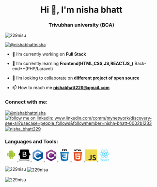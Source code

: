 <h1 align="center">Hi 👋, I'm nisha bhatt</h1>
<h3 align="center">Trivubhan university (BCA)</h3>

<p align="left"> <img src="https://komarev.com/ghpvc/?username=229nisu&label=Profile%20views&color=0e75b6&style=flat" alt="229nisu" /> </p>

<p align="left"> <a href="https://twitter.com/@nishabhattnisha" target="blank"><img src="https://img.shields.io/twitter/follow/@nishabhattnisha?logo=twitter&style=for-the-badge" alt="@nishabhattnisha" /></a> </p>

- 🔭 I’m currently working on **Full Stack**

- 🌱 I’m currently learning **Frontend(HTML,CSS,JS,REACTJS_)**  Back-end**(PHP/Laravel)

- 👯 I’m looking to collaborate on **different project of open source**

- 📫 How to reach me **nishabhatt229@gmail.com**

<h3 align="left">Connect with me:</h3>
<p align="left">
<a href="https://twitter.com/@nishabhattnisha" target="blank"><img align="center" src="https://raw.githubusercontent.com/rahuldkjain/github-profile-readme-generator/master/src/images/icons/Social/twitter.svg" alt="@nishabhattnisha" height="30" width="40" /></a>
<a href="https://linkedin.com/in/follow me on linkedin: www.linkedin.com/comm/mynetwork/discovery-see-all?usecase=people_follows&followmember=nisha-bhatt-0002b1233" target="blank"><img align="center" src="https://raw.githubusercontent.com/rahuldkjain/github-profile-readme-generator/master/src/images/icons/Social/linked-in-alt.svg" alt="follow me on linkedin: www.linkedin.com/comm/mynetwork/discovery-see-all?usecase=people_follows&followmember=nisha-bhatt-0002b1233" height="30" width="40" /></a>
<a href="https://instagram.com/nisha_bhatt229" target="blank"><img align="center" src="https://raw.githubusercontent.com/rahuldkjain/github-profile-readme-generator/master/src/images/icons/Social/instagram.svg" alt="nisha_bhatt229" height="30" width="40" /></a>
</p>

<h3 align="left">Languages and Tools:</h3>
<p align="left"> <a href="https://developer.android.com" target="_blank" rel="noreferrer"> <img src="https://raw.githubusercontent.com/devicons/devicon/master/icons/android/android-original-wordmark.svg" alt="android" width="40" height="40"/> </a> <a href="https://getbootstrap.com" target="_blank" rel="noreferrer"> <img src="https://raw.githubusercontent.com/devicons/devicon/master/icons/bootstrap/bootstrap-plain-wordmark.svg" alt="bootstrap" width="40" height="40"/> </a> <a href="https://www.cprogramming.com/" target="_blank" rel="noreferrer"> <img src="https://raw.githubusercontent.com/devicons/devicon/master/icons/c/c-original.svg" alt="c" width="40" height="40"/> </a> <a href="https://www.w3schools.com/cs/" target="_blank" rel="noreferrer"> <img src="https://raw.githubusercontent.com/devicons/devicon/master/icons/csharp/csharp-original.svg" alt="csharp" width="40" height="40"/> </a> <a href="https://www.w3schools.com/css/" target="_blank" rel="noreferrer"> <img src="https://raw.githubusercontent.com/devicons/devicon/master/icons/css3/css3-original-wordmark.svg" alt="css3" width="40" height="40"/> </a> <a href="https://www.w3.org/html/" target="_blank" rel="noreferrer"> <img src="https://raw.githubusercontent.com/devicons/devicon/master/icons/html5/html5-original-wordmark.svg" alt="html5" width="40" height="40"/> </a> <a href="https://developer.mozilla.org/en-US/docs/Web/JavaScript" target="_blank" rel="noreferrer"> <img src="https://raw.githubusercontent.com/devicons/devicon/master/icons/javascript/javascript-original.svg" alt="javascript" width="40" height="40"/> </a> <a href="https://reactjs.org/" target="_blank" rel="noreferrer"> <img src="https://raw.githubusercontent.com/devicons/devicon/master/icons/react/react-original-wordmark.svg" alt="react" width="40" height="40"/> </a> </p>

<p><img align="left" src="https://github-readme-stats.vercel.app/api/top-langs?username=229nisu&show_icons=true&locale=en&layout=compact" alt="229nisu" /></p>

<p>&nbsp;<img align="center" src="https://github-readme-stats.vercel.app/api?username=229nisu&show_icons=true&locale=en" alt="229nisu" /></p>

<p><img align="center" src="https://github-readme-streak-stats.herokuapp.com/?user=229nisu&" alt="229nisu" /></p>

